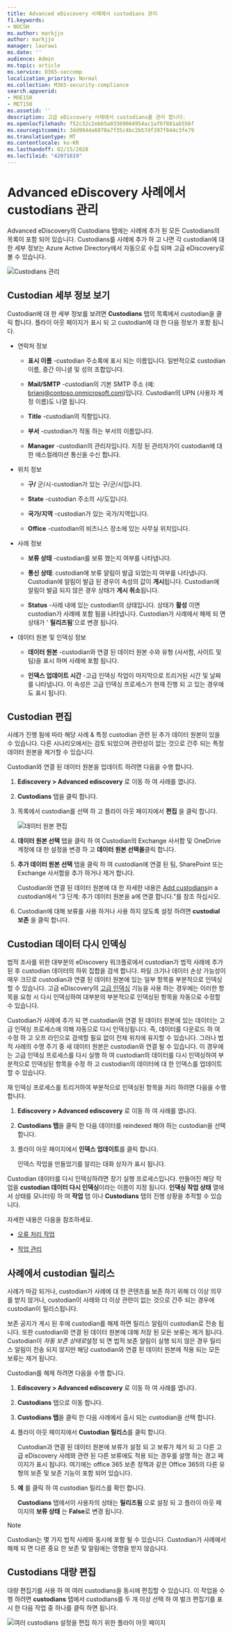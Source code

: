 ```yaml
---
title: Advanced eDiscovery 사례에서 custodians 관리
f1.keywords:
- NOCSH
ms.author: markjjo
author: markjjo
manager: laurawi
ms.date: ''
audience: Admin
ms.topic: article
ms.service: O365-seccomp
localization_priority: Normal
ms.collection: M365-security-compliance
search.appverid:
- MOE150
- MET150
ms.assetid: ''
description: 고급 eDiscovery 사례에서 custodians를 관리 합니다.
ms.openlocfilehash: f52c32c2eb65a03369064954ac1af6f881ab556f
ms.sourcegitcommit: 3dd9944a6070a7f35c4bc2b57df397f844c3fe79
ms.translationtype: MT
ms.contentlocale: ko-KR
ms.lasthandoff: 02/15/2020
ms.locfileid: "42071619"
---
```

# <a name="manage-custodians-in-an-advanced-ediscovery-case"></a>Advanced eDiscovery 사례에서 custodians 관리

Advanced eDiscovery의 Custodians 탭에는 사례에 추가 된 모든 Custodians의 목록이 포함 되어 있습니다. Custodians를 사례에 추가 하 고 나면 각 custodian에 대 한 세부 정보는 Azure Active Directory에서 자동으로 수집 되며 고급 eDiscovery로 볼 수 있습니다.

![Custodians 관리](../media/CustodianDetails.PNG)

## <a name="view-custodian-details"></a>Custodian 세부 정보 보기

Custodian에 대 한 세부 정보를 보려면 **Custodians** 탭의 목록에서 custodian을 클릭 합니다. 플라이 아웃 페이지가 표시 되 고 custodian에 대 한 다음 정보가 포함 됩니다.

- 연락처 정보

  - **표시 이름** -custodian 주소록에 표시 되는 이름입니다. 일반적으로 custodian 이름, 중간 이니셜 및 성의 조합입니다.
  
   - **Mail/SMTP** -custodian의 기본 SMTP 주소 (예: brianj@contoso.onmicrosoft.com)입니다. Custodian의 UPN (사용자 계정 이름)도 나열 됩니다.

  - **Title** -custodian의 직함입니다.

  - **부서** -custodian가 작동 하는 부서의 이름입니다.

  - **Manager** -custodian의 관리자입니다. 지정 된 관리자가이 custodian에 대 한 에스컬레이션 통신을 수신 합니다.
  
- 위치 정보

  - **구/** 군/시-custodian가 있는 구/군/시입니다.

  - **State** -custodian 주소의 시/도입니다.

  - **국가/지역** -custodian가 있는 국가/지역입니다.

  - **Office** -custodian의 비즈니스 장소에 있는 사무실 위치입니다.

- 사례 정보

  - **보류 상태** -custodian를 보류 했는지 여부를 나타냅니다. 

  - **통신 상태**: custodian에 보류 알림이 발급 되었는지 여부를 나타냅니다. Custodian에 알림이 발급 된 경우이 속성의 값이 **게시**됩니다. Custodian에 알림이 발급 되지 않은 경우 상태가 **게시 취소**됩니다. 

  - **Status** -사례 내에 있는 custodian의 상태입니다. 상태가 **활성** 이면 custodian가 사례에 포함 됨을 나타냅니다. Custodian가 사례에서 해제 되 면 상태가 ' **릴리즈됨**'으로 변경 됩니다. 

- 데이터 원본 및 인덱싱 정보

    - **데이터 원본** -custodian와 연결 된 데이터 원본 수와 유형 (사서함, 사이트 및 팀)을 표시 하며 사례에 포함 됩니다.

    - **인덱스 업데이트 시간** -고급 인덱싱 작업이 마지막으로 트리거된 시간 및 날짜를 나타냅니다. 이 속성은 고급 인덱싱 프로세스가 현재 진행 되 고 있는 경우에도 표시 됩니다.


## <a name="edit-a-custodian"></a>Custodian 편집

사례가 진행 됨에 따라 해당 사례 & 특정 custodian 관련 된 추가 데이터 원본이 있을 수 있습니다. 다른 시나리오에서는 검토 되었으며 관련성이 없는 것으로 간주 되는 특정 데이터 원본을 제거할 수 있습니다.

Custodian와 연결 된 데이터 원본을 업데이트 하려면 다음을 수행 합니다.

1. **Ediscovery > Advanced ediscovery** 로 이동 하 여 사례를 엽니다.
  
2. **Custodians** 탭을 클릭 합니다.
  
3. 목록에서 custodian를 선택 하 고 플라이 아웃 페이지에서 **편집** 을 클릭 합니다.

    ![데이터 원본 편집](../media/EditCustodianDataSource.PNG)
  
4. **데이터 원본 선택** 탭을 클릭 하 여 Custodian의 Exchange 사서함 및 OneDrive 계정에 대 한 설정을 변경 하 고 **데이터 원본 선택을**클릭 합니다.
  
5. **추가 데이터 원본 선택** 탭을 클릭 하 여 custodian에 연결 된 팀, SharePoint 또는 Exchange 사서함을 추가 하거나 제거 합니다. 

    Custodian와 연결 된 데이터 원본에 대 한 자세한 내용은 [Add custodians](add-custodians-to-case.md#step-3-associate-additional-data-sources-to-a-custodian)in a custodian에서 "3 단계: 추가 데이터 원본을 a에 연결 합니다."를 참조 하십시오. 
  
6. Custodian에 대해 보류를 사용 하거나 사용 하지 않도록 설정 하려면 **custodial 보존** 을 클릭 합니다.

## <a name="re-index-custodian-data"></a>Custodian 데이터 다시 인덱싱

법적 조사를 위한 대부분의 eDiscovery 워크플로에서 custodian가 법적 사례에 추가 된 후 custodian 데이터의 하위 집합을 검색 합니다. 파일 크기나 데이터 손상 가능성이 매우 크므로 custodian과 연결 된 데이터 원본에 있는 일부 항목을 부분적으로 인덱싱할 수 있습니다. 고급 eDiscovery의 [고급 인덱싱](indexing-custodian-data.md) 기능을 사용 하는 경우에는 이러한 항목을 요청 시 다시 인덱싱하여 대부분의 부분적으로 인덱싱된 항목을 자동으로 수정할 수 있습니다.

Custodian가 사례에 추가 되 면 custodian와 연결 된 데이터 원본에 있는 데이터는 고급 인덱싱 프로세스에 의해 자동으로 다시 인덱싱됩니다. 즉, 데이터를 다운로드 하 여 수정 하 고 오프 라인으로 검색할 필요 없이 전체 위치에 유지할 수 있습니다. 그러나 법적 사례의 수명 주기 중 새 데이터 원본은 custodian와 연결 될 수 있습니다. 이 경우에는 고급 인덱싱 프로세스를 다시 실행 하 여 custodian의 데이터를 다시 인덱싱하여 부분적으로 인덱싱된 항목을 수정 하 고 custodian의 데이터에 대 한 인덱스를 업데이트할 수 있습니다.

재 인덱싱 프로세스를 트리거하여 부분적으로 인덱싱된 항목을 처리 하려면 다음을 수행 합니다.

1. **Ediscovery > Advanced ediscovery** 로 이동 하 여 사례를 엽니다.

2. **Custodians 탭**을 클릭 한 다음 데이터를 reindexed 해야 하는 custodian을 선택 합니다. 

3. 플라이 아웃 페이지에서 **인덱스 업데이트**를 클릭 합니다.

   인덱스 작업을 만들었기를 알리는 대화 상자가 표시 됩니다.

Custodian 데이터를 다시 인덱싱하려면 장기 실행 프로세스입니다. 만들어진 해당 작업을 **custodian 데이터 다시 인덱싱**이라는 이름이 지정 됩니다. **인덱싱 작업 상태** 열에서 상태를 모니터링 하 여 **작업** 탭 이나 **Custodians** 탭의 진행 상황을 추적할 수 있습니다.

자세한 내용은 다음을 참조하세요.

- [오류 처리 작업](processing-data-for-case.md)

- [작업 관리](managing-jobs-ediscovery20.md)

## <a name="release-a-custodian-from-a-case"></a>사례에서 custodian 릴리스

사례가 마감 되거나, custodian가 사례에 대 한 콘텐츠를 보존 하기 위해 더 이상 의무를 받지 않거나, custodian이 사례와 더 이상 관련이 없는 것으로 간주 되는 경우에 custodian이 릴리스됩니다. 

보존 공지가 게시 된 후에 custodian를 해제 하면 릴리스 알림이 custodian로 전송 됩니다. 또한 custodian와 연결 된 데이터 원본에 대해 저장 된 모든 보류는 제거 됩니다. Custodian이 *자동 보존 상태로*설정 되 면 법적 보존 알림이 실행 되지 않은 경우 릴리스 알림이 전송 되지 않지만 해당 custodian와 연결 된 데이터 원본에 적용 되는 모든 보류는 제거 됩니다.

Custodian를 해제 하려면 다음을 수행 합니다. 

1. **Ediscovery > Advanced ediscovery** 로 이동 하 여 사례를 엽니다.

2.  **Custodians** 탭으로 이동 합니다.

3.  **Custodians 탭**을 클릭 한 다음 사례에서 출시 되는 custodian을 선택 합니다.

4. 플라이 아웃 페이지에서 **Custodian 릴리스**를 클릭 합니다.

   Custodian과 연결 된 데이터 원본에 보류가 설정 되 고 보류가 제거 되 고 다른 고급 eDiscovery 사례와 관련 된 다른 보류에도 적용 되는 경우를 설명 하는 경고 페이지가 표시 됩니다. 여기에는 office 365 보존 정책과 같은 Office 365의 다른 유형의 보존 및 보존 기능이 포함 되어 있습니다.

5. **예** 를 클릭 하 여 custodian 릴리스를 확인 합니다. 

    **Custodians** 탭에서이 사용자의 상태는 **릴리즈됨** 으로 설정 되 고 플라이 아웃 페이지의 **보류 상태** 는 **False**로 변경 됩니다. 

> [!NOTE]
> Custodian는 몇 가지 법적 사례와 동시에 포함 될 수 있습니다. Custodian가 사례에서 해제 되 면 다른 중요 한 보존 및 알림에는 영향을 받지 않습니다.

## <a name="bulk-edit-custodians"></a>Custodians 대량 편집

대량 편집기를 사용 하 여 여러 custodians을 동시에 편집할 수 있습니다. 이 작업을 수행 하려면 **custodians** 탭에서 custodians를 두 개 이상 선택 하 여 벌크 편집기를 표시 한 다음 작업 중 하나를 클릭 하면 됩니다.

![여러 custodians 설정을 편집 하기 위한 플라이 아웃 페이지](../media/AeDBulkEditCustodians.png)
